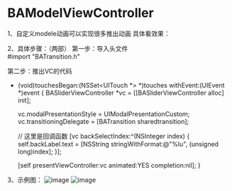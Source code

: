 # BAModelViewController

1、自定义modele动画可以实现很多推出动画
具体看效果：

2、具体步骤：（两部）
第一步：导入头文件  
#import "BATransition.h"

第二步：推出VC的代码
- (void)touchesBegan:(NSSet<UITouch *> *)touches withEvent:(UIEvent *)event 
{
    BASliderViewController *vc = [[BASliderViewController alloc] init];

    vc.modalPresentationStyle = UIModalPresentationCustom;
    vc.transitioningDelegate = [BATransition sharedtransition];

    // 这里是回调函数
    [vc backSelectIndex:^(NSInteger index) {
    self.backLabel.text = [NSString stringWithFormat:@"%lu", (unsigned long)index];
    }];

    [self presentViewController:vc animated:YES completion:nil];
}

3、示例图：
![image](https://github.com/boai/BATextAlertView/blob/master/testImage.png)
![image](https://github.com/boai/BATextAlertView/blob/master/testImage.png)





